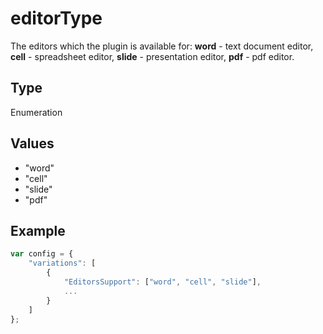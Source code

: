 # editorType

The editors which the plugin is available for:
**word** - text document editor,
**cell** - spreadsheet editor,
**slide** - presentation editor,
**pdf** - pdf editor.

## Type

Enumeration

## Values

- "word"
- "cell"
- "slide"
- "pdf"


## Example

```javascript editor-xlsx
var config = {
    "variations": [
        {
            "EditorsSupport": ["word", "cell", "slide"],
            ...
        }
    ]
};
```
